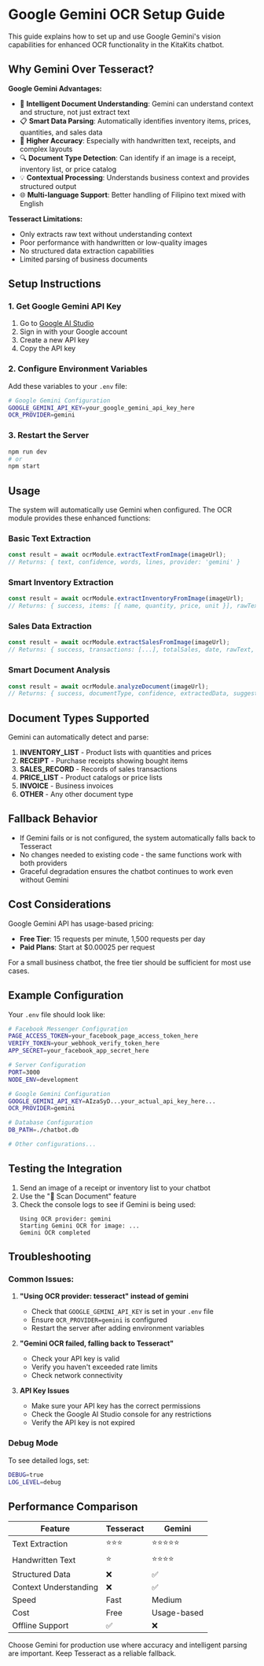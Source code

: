 # Google Gemini OCR Setup Guide

This guide explains how to set up and use Google Gemini's vision capabilities for enhanced OCR functionality in the KitaKits chatbot.

## Why Gemini Over Tesseract?

**Google Gemini Advantages:**
- 🧠 **Intelligent Document Understanding**: Gemini can understand context and structure, not just extract text
- 📋 **Smart Data Parsing**: Automatically identifies inventory items, prices, quantities, and sales data
- 🎯 **Higher Accuracy**: Especially with handwritten text, receipts, and complex layouts
- 🔍 **Document Type Detection**: Can identify if an image is a receipt, inventory list, or price catalog
- 💡 **Contextual Processing**: Understands business context and provides structured output
- 🌐 **Multi-language Support**: Better handling of Filipino text mixed with English

**Tesseract Limitations:**
- Only extracts raw text without understanding context
- Poor performance with handwritten or low-quality images
- No structured data extraction capabilities
- Limited parsing of business documents

## Setup Instructions

### 1. Get Google Gemini API Key

1. Go to [Google AI Studio](https://makersuite.google.com/app/apikey)
2. Sign in with your Google account
3. Create a new API key
4. Copy the API key

### 2. Configure Environment Variables

Add these variables to your `.env` file:

```bash
# Google Gemini Configuration
GOOGLE_GEMINI_API_KEY=your_google_gemini_api_key_here
OCR_PROVIDER=gemini
```

### 3. Restart the Server

```bash
npm run dev
# or
npm start
```

## Usage

The system will automatically use Gemini when configured. The OCR module provides these enhanced functions:

### Basic Text Extraction
```javascript
const result = await ocrModule.extractTextFromImage(imageUrl);
// Returns: { text, confidence, words, lines, provider: 'gemini' }
```

### Smart Inventory Extraction
```javascript
const result = await ocrModule.extractInventoryFromImage(imageUrl);
// Returns: { success, items: [{ name, quantity, price, unit }], rawText, provider }
```

### Sales Data Extraction
```javascript
const result = await ocrModule.extractSalesFromImage(imageUrl);
// Returns: { success, transactions: [...], totalSales, date, rawText, provider }
```

### Smart Document Analysis
```javascript
const result = await ocrModule.analyzeDocument(imageUrl);
// Returns: { success, documentType, confidence, extractedData, suggestions, provider }
```

## Document Types Supported

Gemini can automatically detect and parse:

1. **INVENTORY_LIST** - Product lists with quantities and prices
2. **RECEIPT** - Purchase receipts showing bought items
3. **SALES_RECORD** - Records of sales transactions
4. **PRICE_LIST** - Product catalogs or price lists
5. **INVOICE** - Business invoices
6. **OTHER** - Any other document type

## Fallback Behavior

- If Gemini fails or is not configured, the system automatically falls back to Tesseract
- No changes needed to existing code - the same functions work with both providers
- Graceful degradation ensures the chatbot continues to work even without Gemini

## Cost Considerations

Google Gemini API has usage-based pricing:
- **Free Tier**: 15 requests per minute, 1,500 requests per day
- **Paid Plans**: Start at $0.00025 per request

For a small business chatbot, the free tier should be sufficient for most use cases.

## Example Configuration

Your `.env` file should look like:

```bash
# Facebook Messenger Configuration
PAGE_ACCESS_TOKEN=your_facebook_page_access_token_here
VERIFY_TOKEN=your_webhook_verify_token_here
APP_SECRET=your_facebook_app_secret_here

# Server Configuration
PORT=3000
NODE_ENV=development

# Google Gemini Configuration
GOOGLE_GEMINI_API_KEY=AIzaSyD...your_actual_api_key_here...
OCR_PROVIDER=gemini

# Database Configuration
DB_PATH=./chatbot.db

# Other configurations...
```

## Testing the Integration

1. Send an image of a receipt or inventory list to your chatbot
2. Use the "📄 Scan Document" feature
3. Check the console logs to see if Gemini is being used:
   ```
   Using OCR provider: gemini
   Starting Gemini OCR for image: ...
   Gemini OCR completed
   ```

## Troubleshooting

### Common Issues:

1. **"Using OCR provider: tesseract" instead of gemini**
   - Check that `GOOGLE_GEMINI_API_KEY` is set in your `.env` file
   - Ensure `OCR_PROVIDER=gemini` is configured
   - Restart the server after adding environment variables

2. **"Gemini OCR failed, falling back to Tesseract"**
   - Check your API key is valid
   - Verify you haven't exceeded rate limits
   - Check network connectivity

3. **API Key Issues**
   - Make sure your API key has the correct permissions
   - Check the Google AI Studio console for any restrictions
   - Verify the API key is not expired

### Debug Mode

To see detailed logs, set:
```bash
DEBUG=true
LOG_LEVEL=debug
```

## Performance Comparison

| Feature | Tesseract | Gemini |
|---------|-----------|--------|
| Text Extraction | ⭐⭐⭐ | ⭐⭐⭐⭐⭐ |
| Handwritten Text | ⭐ | ⭐⭐⭐⭐ |
| Structured Data | ❌ | ✅ |
| Context Understanding | ❌ | ✅ |
| Speed | Fast | Medium |
| Cost | Free | Usage-based |
| Offline Support | ✅ | ❌ |

Choose Gemini for production use where accuracy and intelligent parsing are important. Keep Tesseract as a reliable fallback.
